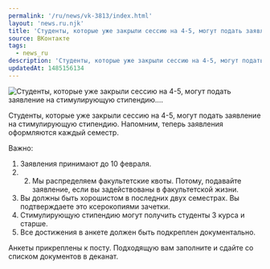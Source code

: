 ```yaml
---
permalink: '/ru/news/vk-3813/index.html'
layout: 'news.ru.njk'
title: 'Студенты, которые уже закрыли сессию на 4-5, могут подать заявление на стимулирующую стипендию.…'
source: ВКонтакте
tags:
  - news_ru
description: 'Студенты, которые уже закрыли сессию на 4-5, могут подать заявление на стимулирующую стипендию.…'
updatedAt: 1485156134
---
```

![Студенты, которые уже закрыли сессию на 4-5, могут подать заявление на стимулирующую стипендию.…](https://sun9-44.userapi.com/impf/ZPkjex34Txfj_HOCPcRaFrTaZrMbPmxmOll1Og/4gKyy4Z72gQ.jpg?size=1280x720&quality=96&proxy=1&sign=b4a26b7efb58c236fadfad1a6f94625c&c_uniq_tag=WMBsSeYpYjbXK7binpiuB54GMQIkMRzATfx9NRJwcJI&type=album)

Студенты, которые уже закрыли сессию на 4-5, могут подать заявление на стимулирующую стипендию. Напомним, теперь заявления оформляются каждый семестр.

Важно:
1. Заявления принимают до 10 февраля.
2. 2. Мы распределяем факультетские квоты. Потому, подавайте заявление, если вы задействованы в факультетской жизни.
3. Вы должны быть хорошистом в последних двух семестрах. Вы подтверждаете это ксерокопиями зачетки.
4. Стимулирующую стипендию могут получить студенты 3 курса и старше.
5. Все достижения в анкете должен быть подкреплен документально.

Анкеты прикреплены к посту. Подходящую вам заполните и сдайте со списком документов в деканат.
